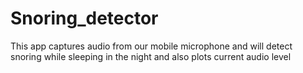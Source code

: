 # Snoring_detector
This app captures audio from our mobile microphone and  will detect snoring while sleeping in the night and also plots current audio level
